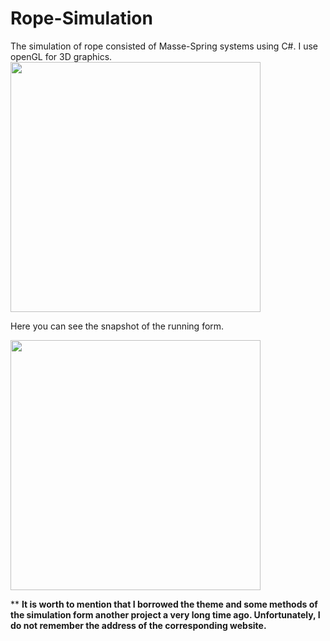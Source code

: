 # Rope-Simulation
The simulation of rope consisted of Masse-Spring systems using C#. I use openGL for 3D graphics. 
 <img src="https://user-images.githubusercontent.com/6556968/84853058-4b6ad980-b099-11ea-931c-6d20d1ad704b.png" width="400">

Here you can see the snapshot of the running form.

<img src="https://user-images.githubusercontent.com/6556968/84850897-d21cb800-b093-11ea-95bc-2b83ee22dd4b.jpg" width="400">




** **It is worth to mention that I borrowed the theme and some methods of the simulation form another project a very long time ago. Unfortunately, I do not remember the address of the corresponding website.**

 
 

